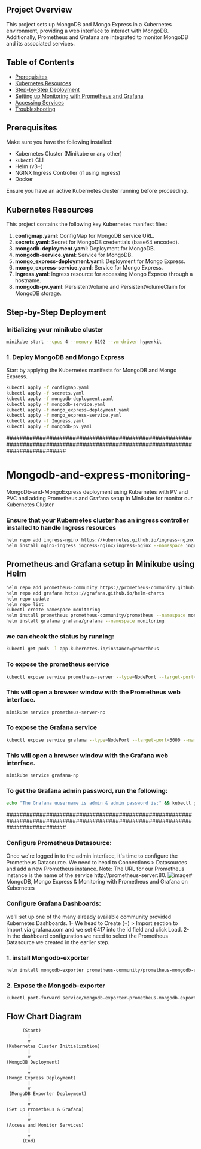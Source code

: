 
## Project Overview
This project sets up MongoDB and Mongo Express in a Kubernetes environment, providing a web interface to interact with MongoDB. Additionally, Prometheus and Grafana are integrated to monitor MongoDB and its associated services.

## Table of Contents
- [Prerequisites](#prerequisites)
- [Kubernetes Resources](#kubernetes-resources)
- [Step-by-Step Deployment](#step-by-step-deployment)
- [Setting up Monitoring with Prometheus and Grafana](#setting-up-monitoring-with-prometheus-and-grafana)
- [Accessing Services](#accessing-services)
- [Troubleshooting](#troubleshooting)

## Prerequisites
Make sure you have the following installed:
- Kubernetes Cluster (Minikube or any other)
- `kubectl` CLI
- Helm (v3+)
- NGINX Ingress Controller (if using ingress)
- Docker

Ensure you have an active Kubernetes cluster running before proceeding.

## Kubernetes Resources
This project contains the following key Kubernetes manifest files:
1. **configmap.yaml**: ConfigMap for MongoDB service URL.
2. **secrets.yaml**: Secret for MongoDB credentials (base64 encoded).
3. **mongodb-deployment.yaml**: Deployment for MongoDB.
4. **mongodb-service.yaml**: Service for MongoDB.
5. **mongo_express-deployment.yaml**: Deployment for Mongo Express.
6. **mongo_express-service.yaml**: Service for Mongo Express.
7. **Ingress.yaml**: Ingress resource for accessing Mongo Express through a hostname.
8. **mongodb-pv.yaml**: PersistentVolume and PersistentVolumeClaim for MongoDB storage.


## Step-by-Step Deployment
### Initializing your minikube cluster

```bash
minikube start --cpus 4 --memory 8192 --vm-driver hyperkit
```

### 1. Deploy MongoDB and Mongo Express
Start by applying the Kubernetes manifests for MongoDB and Mongo Express.

```bash
kubectl apply -f configmap.yaml
kubectl apply -f secrets.yaml
kubectl apply -f mongodb-deployment.yaml
kubectl apply -f mongodb-service.yaml
kubectl apply -f mongo_express-deployment.yaml
kubectl apply -f mongo_express-service.yaml
kubectl apply -f Ingress.yaml
kubectl apply -f mongodb-pv.yaml
```


##################################################################################################################################

# Mongodb-and-express-monitoring-
MongoDb-and-MongoExpress deployment using Kubernetes with PV and PVC and adding Prometheus and Grafana setup in Minikube for monitor our Kubernetes Cluster

### Ensure that your Kubernetes cluster has an ingress controller installed to handle Ingress resources
```bash
helm repo add ingress-nginx https://kubernetes.github.io/ingress-nginx
helm install nginx-ingress ingress-nginx/ingress-nginx --namespace ingress-nginx --create-namespace
```


## Prometheus and Grafana setup in Minikube using Helm
```bash
helm repo add prometheus-community https://prometheus-community.github.io/helm-charts
helm repo add grafana https://grafana.github.io/helm-charts
helm repo update
helm repo list
kubectl create namespace monitoring
helm install prometheus prometheus-community/prometheus --namespace monitoring
helm install grafana grafana/grafana --namespace monitoring
```

### we can check the status by running:
 ```bash
kubectl get pods -l app.kubernetes.io/instance=prometheus
```

### To expose the prometheus service
```bash
kubectl expose service prometheus-server --type=NodePort --target-port=9090 --name=prometheus-server-np
```

### This will open a browser window with the Prometheus web interface.
```bash
minikube service prometheus-server-np
```

### To expose the Grafana service
```bash
kubectl expose service grafana --type=NodePort --target-port=3000 --name=grafana-np
```

### This will open a browser window with the Grafana web interface.
```bash
minikube service grafana-np
```

### To get the Grafana admin password, run the following:
```bash
echo "The Grafana uusername is admin & admin password is:" && kubectl get secret --namespace monitoring grafana -o jsonpath="{.data.admin-password}" | base64 --decode
```
##################################################################################################################################

### Configure Prometheus Datasource: 

Once we're logged in to the admin interface, it's time to configure the Prometheus Datasource.
We need to head to Connections > Datasources and add a new Prometheus instance.
Note: The URL for our Prometheus instance is the name of the service http://prometheus-server:80.
![image](https://github.com/user-attachments/assets/1f36582b-d9e8-4fa2-a6e4-9473987c7536)# MongoDB, Mongo Express & Monitoring with Prometheus and Grafana on Kubernetes

###  Configure Grafana Dashboards: 
we'll set up one of the many already available community provided Kubernetes Dashboards.
1- We head to Create (+) > Import section to Import via grafana.com and we set 6417 into the id field and click Load.
2- In the dashboard configuration we need to select the Prometheus Datasource we created in the earlier step.


### 1. install Mongodb-exporter
```bash
helm install mongodb-exporter prometheus-community/prometheus-mongodb-exporter -f values.yaml
```
### 2. Expose the Mongodb-exporter

```bash
kubectl port-forward service/mongodb-exporter-prometheus-mongodb-exporter 9216  
```



## Flow Chart Diagram

          (Start)
            |
            v
    (Kubernetes Cluster Initialization)
            |
            v
    (MongoDB Deployment)
            |
            v
    (Mongo Express Deployment)
            |
            v
     (MongoDB Exporter Deployment)
            |
            v
    (Set Up Prometheus & Grafana)
            |
            v
    (Access and Monitor Services)
            |
            v
          (End)
